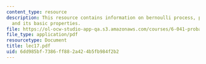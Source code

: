 ```yaml
---
content_type: resource
description: This resource contains information on bernoulli process, poisson process,
  and its basic properties.
file: https://ol-ocw-studio-app-qa.s3.amazonaws.com/courses/6-041-probabilistic-systems-analysis-and-applied-probability-spring-2006/6dd985bf7386ff882a424b5fb984f2b2_lec17.pdf
file_type: application/pdf
resourcetype: Document
title: lec17.pdf
uid: 6dd985bf-7386-ff88-2a42-4b5fb984f2b2
---
```

